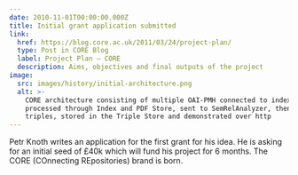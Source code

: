 ```yaml
---
date: 2010-11-01T00:00:00.000Z
title: Initial grant application submitted
link:
  href: https://blog.core.ac.uk/2011/03/24/project-plan/
  type: Post in CORE Blog
  label: Project Plan – CORE
  description: Aims, objectives and final outputs of the project
image:
  src: images/history/initial-architecture.png
  alt: >-
    CORE architecture consisting of multiple OAI-PMH connected to indexed, 
    processed through Index and PDF Store, sent to SemRelAnalyzer, then to RDF 
    triples, stored in the Triple Store and demonstrated over http
---
```

Petr Knoth writes an application for the first grant for his idea. He is asking for an initial seed of £40k which will fund his project for 6 months. The CORE (COnnecting REpositories) brand is born.
